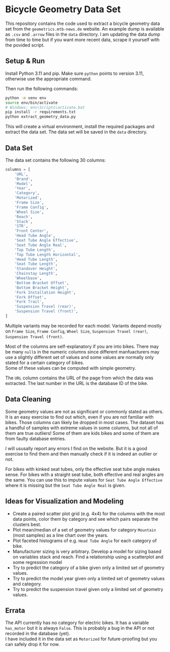 # Bicycle Geometry Data Set

This repository contains the code used to extract a bicycle geometry data set from the `geometrics.mtb-news.de` website. An example dump is available as `.csv` and `.arrow` files in the `data` directory. I am updating the data dump from time to time but if you want more recent data, scrape it yourself with the povided script.

## Setup & Run

Install Python 3.11 and pip. Make sure `python` points to version 3.11, otherwise use the appropriate command.

Then run the following commands:

```Bash
python -m venv env
source env/bin/activate 
# Windows: env\Scripts\activate.bat
pip install -r requirements.txt
python extract_geometry_data.py
```

This will create a virtual environment, install the required packages and extract the data set. The data set will be saved in the `data` directory.  

## Data Set

The data set contains the following 30 columns:

```Python
columns = [
    'URL',
    'Brand',
    'Model',
    'Year',
    'Category',
    'Motorized',
    'Frame Size',
    'Frame Config',
    'Wheel Size',
    'Reach',
    'Stack',
    'STR',
    'Front Center',
    'Head Tube Angle',
    'Seat Tube Angle Effective',
    'Seat Tube Angle Real',
    'Top Tube Length',
    'Top Tube Length Horizontal',
    'Head Tube Length',
    'Seat Tube Length',
    'Standover Height',
    'Chainstay Length',
    'Wheelbase',
    'Bottom Bracket Offset',
    'Bottom Bracket Height',
    'Fork Installation Height',
    'Fork Offset',
    'Fork Trail',
    'Suspension Travel (rear)',
    'Suspension Travel (front)',
]
```

Multiple variants may be recorded for each model. Variants depend mostly on `Frame Size`, `Frame Config`, `Wheel Size`, `Suspension Travel (rear)`, `Suspension Travel (front)`.

Most of the columns are self-explanatory if you are into bikes. There may be many `null`s in the numeric columns since different manfuacturers may use a slightly different set of values and some values are normally only stated for a certain category of bikes.  
Some of these values can be computed with simple geometry.

The `URL` column contains the URL of the page from which the data was extracted. The last number in the URL is the database ID of the bike.

## Data Cleaning

Some geometry values are not as significant or commonly stated as others. It is an easy exercise to find out which, even if you are not familiar with bikes. 
Those columns can likely be dropped in most cases. 
The dataset has a handful of samples with extreme values in some columns, but not all of them are true outliers! Some of them are kids bikes and some of them are from faulty database entries. 

I will ususally report any errors I find on the website. But it is a good exercise to find them and then manually check if it is indeed an outlier or not. 

For bikes with kinked seat tubes, only the effective seat tube angle makes sense. For bikes with a straight seat tube, both effective and real angles are the same. You can use this to impute values for `Seat Tube Angle Effective` where it is missing but the `Seat Tube Angle Real` is given.

## Ideas for Visualization and Modeling

- Create a paired scatter plot grid (e.g. 4x4) for the columns with the most data points, color them by category and see which pairs separate the clusters best.
- Plot mean/median of a set of geometry values for category `Mountain` (most samples) as a line chart over the years.
- Plot faceted histograms of e.g. `Head Tube Angle` for each category of bike.
- Manufacturer sizing is very arbitrary. Develop a model for sizing based on variables stack and reach. Find a relationship using a scatterplot and some regression model
- Try to predict the category of a bike given only a limited set of geometry values.
- Try to predict the model year given only a limited set of geometry values and category.
- Try to predict the suspension travel given only a limited set of geometry values.

## Errata

The API currently has no category for electric bikes. It has a variable `has_motor` but it is always `False`. This is probably a bug in the API or not recorded in the database (yet).  
I have included it in the data set as `Motorized` for future-proofing but you can safely drop it for now.
